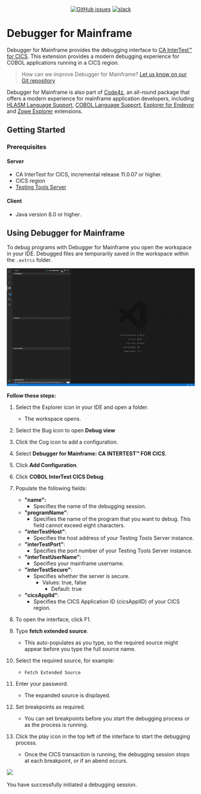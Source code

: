 <div id="header" align="center">

[![GitHub issues](https://img.shields.io/github/issues-raw/BroadcomMFD/debugger-for-mainframe?style=flat-square)](https://github.com/BroadcomMFD/debugger-for-mainframe/issues)
[![slack](https://img.shields.io/badge/chat-on%20Slack-blue?style=flat-square)](https://join.slack.com/t/che4z/shared_invite/enQtNzk0MzA4NDMzOTIwLWIzMjEwMjJlOGMxNmMyNzQ1NWZlMzkxNmQ3M2VkYWNjMmE0MGQ0MjIyZmY3MTdhZThkZDg3NGNhY2FmZTEwNzQ)
</div>

# Debugger for Mainframe

Debugger for Mainframe provides the debugging interface to [CA InterTest™ for CICS](https://www.broadcom.com/products/mainframe/devops-app-development/testing-quality/intertest-cics). This extension provides a modern debugging experience for COBOL applications running in a CICS region.

> How can we improve Debugger for Mainframe? [Let us know on our Git repository](https://github.com/BroadcomMFD/debugger-for-mainframe/issues)

Debugger for Mainframe is also part of [Code4z](https://marketplace.visualstudio.com/items?itemName=broadcomMFD.code4z-extension-pack), an all-round package that offers a modern experience for mainframe application developers, including [HLASM Language Support](https://marketplace.visualstudio.com/items?itemName=broadcomMFD.hlasm-language-support), [COBOL Language Support](https://marketplace.visualstudio.com/items?itemName=broadcomMFD.cobol-language-support), [Explorer for Endevor](https://marketplace.visualstudio.com/items?itemName=broadcomMFD.explorer-for-endevor) and [Zowe Explorer](https://marketplace.visualstudio.com/items?itemName=Zowe.vscode-extension-for-zowe) extensions.

## Getting Started

### Prerequisites

#### Server
- CA InterTest for CICS, incremental release 11.0.07 or higher.
- CICS region
- [Testing Tools Server](http://techdocs.broadcom.com/content/broadcom/techdocs/us/en/ca-mainframe-software/devops/ca-intertest-and-ca-symdump/11-0/installing/install-testing-tools-server.html)

#### Client
- Java version 8.0 or higher.

## Using Debugger for Mainframe

To debug programs with Debugger for Mainframe you open the workspace in your IDE. Debugged files are temporarily saved in the workspace within the ``` .extrcs ``` folder.

![](https://github.com/BroadcomMFD/debugger-for-mainframe/blob/1.0.1/Setup%20and%20config%20Edited.gif)

**Follow these steps:**

1. Select the Explorer icon in your IDE and open a folder.
    - The workspace opens.

2. Select the Bug icon to open **Debug view**

3. Click the Cog icon to add a configuration.

4. Select **Debugger for Mainframe: CA INTERTEST™ FOR CICS**.

5. Click **Add Configuration**.

6. Click **COBOL InterTest CICS Debug**.

7. Populate the following fields:

    - **"name":**
        - Specifies the name of the debugging session.      
    - **"programName"**:
        - Specifies the name of the program that you want to debug. This field cannot exceed eight characters.       
    - **"interTestHost"**:
        - Specifies the host address of your Testing Tools Server instance.
    - **"interTestPort"**:
        - Specifies the port number of your Testing Tools Server instance.
    - **"interTestUserName"**:
        - Specifies your mainframe username.
    - **"interTestSecure"**:
        - Specifies whether the server is secure.
            - Values: true, false
                - Default: true
    - **"cicsApplId"**:
        - Specifies the CICS Application ID (cicsApplID) of your CICS region.

8. To open the interface, click F1.

9. Type **fetch extended source**.
    - This auto-populates as you type, so the required source might appear before you type the full source name.
   
10. Select the required source, for example:
    - ``` Fetch Extended Source ```

11. Enter your password.
    - The expanded source is displayed.

12. Set breakpoints as required.
    - You can set breakpoints before you start the debugging process or as the process is running.

13. Click the play icon in the top left of the interface to start the debugging process.
    - Once the CICS transaction is running, the debugging session stops at each breakpoint, or if an abend occurs.
    
![](https://raw.githubusercontent.com/BroadcomMFD/debugger-for-mainframe/master/Breakpoints.gif)
    
You have successfully initiated a debugging session.

